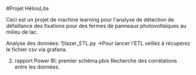 #Projet HéliosLite

Ceci est un projet de machine learning pour l'analyse de détection de défaillance des fixations pour des fermes de panneaux photovoltaïques au milieu de lac.

Analyse des données:
1)lazer_ETL.py
->Pour lancer l'ETL veillez à récupérez le fichier csv via grafana.

2) rapport Power BI:
premier schéma.pbix 
Recherche des corrélations entre les données.
